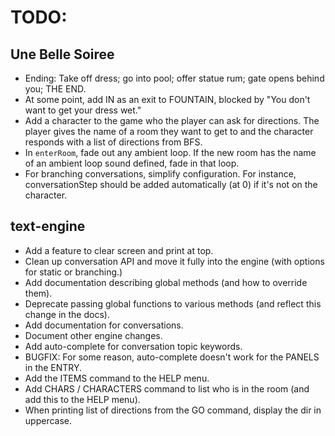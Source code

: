 # TODO:

## Une Belle Soiree
* Ending: Take off dress; go into pool; offer statue rum; gate opens behind you; THE END.
* At some point, add IN as an exit to FOUNTAIN, blocked by "You don't want to get your dress wet."
* Add a character to the game who the player can ask for directions. The player gives the name of a room they want to get to and the character responds with a list of directions from BFS.
* In `enterRoom`, fade out any ambient loop. If the new room has the name of an ambient loop sound defined, fade in that loop.
* For branching conversations, simplify configuration. For instance, conversationStep should be added automatically (at 0) if it's not on the character.

## text-engine
* Add a feature to clear screen and print at top.
* Clean up conversation API and move it fully into the engine (with options for static or branching.)
* Add documentation describing global methods (and how to override them).
* Deprecate passing global functions to various methods (and reflect this change in the docs).
* Add documentation for conversations.
* Document other engine changes.
* Add auto-complete for conversation topic keywords.
* BUGFIX: For some reason, auto-complete doesn't work for the PANELS in the ENTRY.
* Add the ITEMS command to the HELP menu.
* Add CHARS / CHARACTERS command to list who is in the room (and add this to the HELP menu).
* When printing list of directions from the GO command, display the dir in uppercase.
